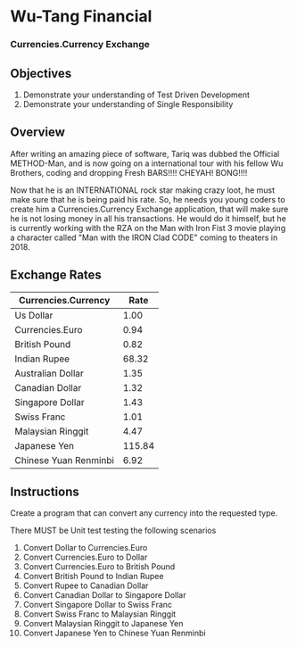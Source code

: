 # Wu-Tang Financial

### Currencies.Currency Exchange

## Objectives

1. Demonstrate your understanding of Test Driven Development
2. Demonstrate your understanding of Single Responsibility

## Overview

After writing an amazing piece of software, Tariq was dubbed the Official METHOD-Man, and is now going on a international tour with his fellow Wu Brothers, coding and dropping Fresh BARS!!!! CHEYAH! BONG!!!!

Now that he is an INTERNATIONAL rock star making crazy loot, he must make sure that he is being paid his rate. So, he needs you young coders to create him a Currencies.Currency Exchange application, that will make sure he is not losing money in all his transactions. He would do it himself, but he is currently working with the RZA on the Man with Iron Fist 3 movie playing a character called "Man with the IRON Clad CODE" coming to theaters in 2018.

## Exchange Rates

| Currencies.Currency | Rate |
|----------|------|
| Us Dollar| 1.00 |
| Currencies.Euro                  | 0.94 |
| British Pound         | 0.82  |
| Indian Rupee          | 68.32 |
| Australian Dollar	    |	1.35|
| Canadian Dollar       | 1.32 |
| Singapore Dollar      | 1.43 |
| Swiss Franc           | 1.01 |
| Malaysian Ringgit     | 4.47  |
| Japanese Yen          | 115.84 |
| Chinese Yuan Renminbi | 6.92   |

## Instructions

Create a program that can convert any currency into the requested type.

There MUST be Unit test testing the following scenarios 

1. Convert Dollar to Currencies.Euro
2. Convert Currencies.Euro to Dollar
3. Convert Currencies.Euro to British Pound
4. Convert British Pound to Indian Rupee
5. Convert Rupee to Canadian Dollar
6. Convert Canadian Dollar to Singapore Dollar
7. Convert Singapore Dollar to Swiss Franc
8. Convert Swiss Franc to Malaysian Ringgit
9. Convert Malaysian Ringgit to Japanese Yen
10. Convert Japanese Yen to Chinese Yuan Renminbi
